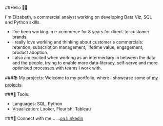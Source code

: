 ##Hello 🙋‍♀️

I'm Elizabeth, a commercial analyst working on developing Data Viz, SQL and Python skills. 

- I've been working in e-commerce for 8 years for direct-to-customer brands.
- I really love working and thinking about customer's commercials: retention, subscription management, lifetime value, engagement, product adoption.
- I also am excited when working as an intermediary in between the data and the people, trying to enable more data-literacy, self-serve and more optimised processes with teams I work with.

###📚 My projects:
Welcome to my portfolio, where I showcase some of [my projects]().

 ###🔧 Tools:
  - Languages: SQL, Python
  - Visualization: Looker, Flourish, Tableau
 
###👋 Connect with me...
...[on Linkedin](https://www.linkedin.com/in/elizabethgrandjouan/)
 
    

